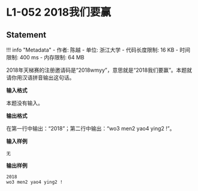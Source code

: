 
# L1-052 2018我们要赢

## Statement

!!! info "Metadata"
    - 作者: 陈越
    - 单位: 浙江大学
    - 代码长度限制: 16 KB
    - 时间限制: 400 ms
    - 内存限制: 64 MB

2018年天梯赛的注册邀请码是“2018wmyy”，意思就是“2018我们要赢”。本题就请你用汉语拼音输出这句话。

**输入格式**

本题没有输入。

**输出格式**

在第一行中输出：“2018”；第二行中输出：“wo3 men2 yao4 ying2 !”。

**输入样例**
```plaintext
无
```

**输出样例**
```plaintext
2018
wo3 men2 yao4 ying2 !
```

